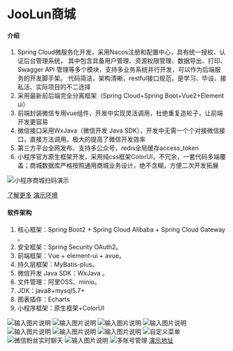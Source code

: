 # JooLun商城

#### 介绍


1. Spring Cloud微服务化开发，采用Nacos注册和配置中心，具有统一授权、认证后台管理系统， 其中包含具备用户管理、资源权限管理、数据导出、打印、Swagger API 管理等多个模块，支持多业务系统并行开发，可以作为后端服务的开发脚手架。 代码简洁，架构清晰，restful接口规范，是学习、毕设、接私活、实际项目的不二选择
1. 采用最新前后端完全分离框架（Spring Cloud+Spring Boot+Vue2+Element ui）
1. 前端封装微信专用vue组件，开发中实现灵活调用，杜绝重复造轮子，让前端开发更容易
1. 微信接口采用WxJava（微信开发 Java SDK），开发中无需一个个对接微信接口，直接方法调用。极大的提高了微信开发效率
1. 第三方平台全网发布、支持多公众号，redis全局缓存access_token
1. 小程序官方原生框架开发，采用纯css框架ColorUI，不冗余，一套代码多端覆盖；商城数据库严格按照通用商城业务设计，绝不含糊，方便二次开发拓展

![小程序商城扫码演示](https://images.gitee.com/uploads/images/2019/1009/094717_f5a9a16d_5079715.jpeg "c119f0d1694aeabc99344814d9b3fe4a.jpg")

[了解更多](http://www.joolun.com)
[演示环境](http://demo.joolun.com)
#### 软件架构

1. 核心框架：Spring Boot2 + Spring Cloud Alibaba + Spring Cloud Gateway 。
1. 安全框架：Spring Security OAuth2。
1. 前端框架：Vue + element-ui + avue。
1. 持久层框架：MyBatis-plus。
1. 微信开发 Java SDK：WxJava 。
1. 文件管理：阿里OSS、minio。
1. JDK：java8+mysql5.7+
1. 图表插件：Echarts
1. 小程序框架：原生框架+ColorUI

![输入图片说明](https://images.gitee.com/uploads/images/2019/1009/094925_c1a30b27_5079715.jpeg "d3.jpg")
![输入图片说明](https://images.gitee.com/uploads/images/2019/1009/094911_f6c62715_5079715.jpeg "d2.jpg")
![输入图片说明](https://images.gitee.com/uploads/images/2019/1009/094902_e9474d39_5079715.jpeg "d4.jpg")
![输入图片说明](https://images.gitee.com/uploads/images/2019/1009/094852_4fd2d160_5079715.jpeg "d5.jpg")
![输入图片说明](https://images.gitee.com/uploads/images/2019/1009/094842_a9fdc49c_5079715.jpeg "d6.jpg")
![输入图片说明](https://images.gitee.com/uploads/images/2019/1009/094824_642cd2d3_5079715.jpeg "d8.jpg")
![输入图片说明](https://images.gitee.com/uploads/images/2019/1009/094812_fddf1bc7_5079715.jpeg "d1.jpg")
![自定义菜单](https://images.gitee.com/uploads/images/2019/0615/235522_4a27ee4a_5079715.gif "wx-menu.gif")
![微信粉丝实时聊天](https://images.gitee.com/uploads/images/2019/0615/235540_d512fa59_5079715.gif "liaotian.gif")
![输入图片说明](https://images.gitee.com/uploads/images/2019/0615/235616_dc33cdea_5079715.png "QQ截图20190612232849.png")
![多账号管理](https://images.gitee.com/uploads/images/2019/0626/094510_96c2c21a_5079715.png "屏幕截图.png")
[演示地址](http://demo.joolun.com)